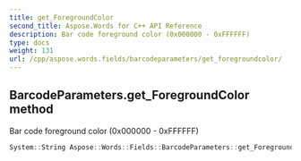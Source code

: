 ```yaml
---
title: get_ForegroundColor
second_title: Aspose.Words for C++ API Reference
description: Bar code foreground color (0x000000 - 0xFFFFFF)
type: docs
weight: 131
url: /cpp/aspose.words.fields/barcodeparameters/get_foregroundcolor/
---
```

## BarcodeParameters.get_ForegroundColor method


Bar code foreground color (0x000000 - 0xFFFFFF)

```cpp
System::String Aspose::Words::Fields::BarcodeParameters::get_ForegroundColor() const
```

